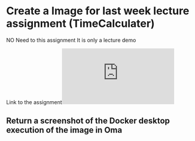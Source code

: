 # Create a Image for last week lecture assignment (TimeCalculater)
NO Need to this assignment It is only a lecture demo

Link to the assignment![Assignment](https://github.com/ADirin/OTP1_LectureMaterial/blob/main/Week%205/lecture_Assignment/lectureAssignment_F2024.md) 


## Return a screenshot of the Docker desktop execution of the image in Oma
